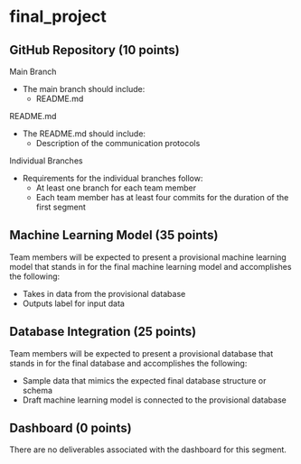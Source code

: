 # final_project

## GitHub Repository (10 points)

Main Branch

- The main branch should include:
  - README.md

README.md

- The README.md should include:
  - Description of the communication protocols

Individual Branches

- Requirements for the individual branches follow:
  - At least one branch for each team member
  - Each team member has at least four commits for the duration of the first segment

## Machine Learning Model (35 points)

Team members will be expected to present a provisional machine learning model that stands in for the final machine learning model and accomplishes the following:

- Takes in data from the provisional database
- Outputs label for input data

## Database Integration (25 points)

Team members will be expected to present a provisional database that stands in for the final database and accomplishes the following:

- Sample data that mimics the expected final database structure or schema
- Draft machine learning model is connected to the provisional database

## Dashboard (0 points)

There are no deliverables associated with the dashboard for this segment.
